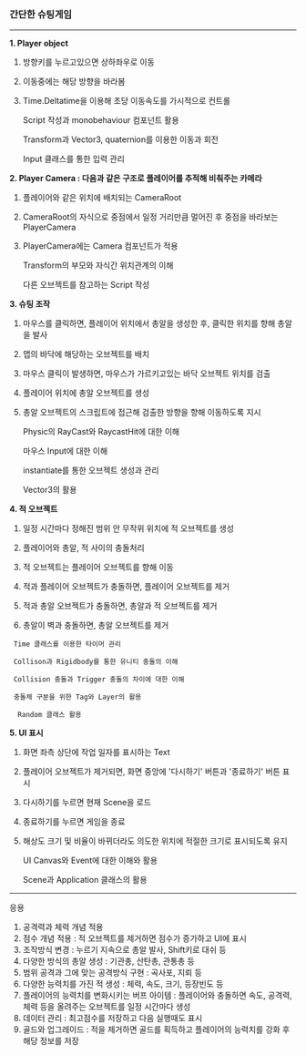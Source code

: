 ### 간단한 슈팅게임
-----

**1. Player object**
   
1. 방향키를 누르고있으면 상하좌우로 이동
   
2. 이동중에는 해당 방향을 바라봄
   
3. Time.Deltatime을 이용해 초당 이동속도를 가시적으로 컨트롤
   
     Script 작성과 monobehaviour 컴포넌트 활용
   
     Transform과 Vector3, quaternion를 이용한 이동과 회전
   
     Input 클래스를 통한 입력 관리
   

**2. Player Camera : 다음과 같은 구조로 플레이어를 추적해 비춰주는 카메라**

   1. 플레이어와 같은 위치에 배치되는 CameraRoot
   
   2. CameraRoot의 자식으로 중점에서 일정 거리만큼 멀어진 후 중점을 바라보는 PlayerCamera
   
   3. PlayerCamera에는 Camera 컴포넌트가 적용
   
       Transform의 부모와 자식간 위치관계의 이해
   
       다른 오브젝트를 참고하는 Script 작성

   
**3. 슈팅 조작**

   1. 마우스를 클릭하면, 플레이어 위치에서 총알을 생성한 후, 클릭한 위치를 향해 총알을 발사
   
   2. 맵의 바닥에 해당하는 오브젝트를 배치
   
   3. 마우스 클릭이 발생하면, 마우스가 가르키고있는 바닥 오브젝트 위치를 검출
   
   4. 플레이어 위치에 총알 오브젝트를 생성
   
   5. 총알 오브젝트의 스크립트에 접근해 검출한 방향을 향해 이동하도록 지시
   
       Physic의 RayCast와 RaycastHit에 대한 이해
   
       마우스 Input에 대한 이해
   
       instantiate를 통한 오브젝트 생성과 관리
   
       Vector3의 활용

   
**4. 적 오브젝트**

   1. 일정 시간마다 정해진 범위 안 무작위 위치에 적 오브젝트를 생성
    
   2. 플레이어와 총알, 적 사이의 충돌처리
   
   3. 적 오브젝트는 플레이어 오브젝트를 향해 이동
   
   4. 적과 플레이어 오브젝트가 충돌하면, 플레이어 오브젝트를 제거
   
   5. 적과 총알 오브젝트가 충돌하면, 총알과 적 오브젝트를 제거
   
   6. 총알이 벽과 충돌하면, 총알 오브젝트를 제거
      
     Time 클래스를 이용한 타이머 관리

     Collison과 Rigidbody를 통한 유니티 충돌의 이해
	 
     Collision 충돌과 Trigger 충돌의 차이에 대한 이해
	 
     충돌체 구분을 위한 Tag와 Layer의 활용
	 
	  Random 클래스 활용
	 

**5. UI 표시**

   1. 화면 좌측 상단에 작업 일자를 표시하는 Text
    
   2. 플레이어 오브젝트가 제거되면, 화면 중앙에 '다시하기' 버튼과 '종료하기' 버튼 표시	
   
   3. 다시하기를 누르면 현재 Scene을 로드	
   
   4. 종료하기를 누르면 게임을 종료	
   
   5. 해상도 크기 및 비율이 바뀌더라도 의도한 위치에 적절한 크기로 표시되도록 유지
   
       UI Canvas와 Event에 대한 이해와 활용
      
       Scene과 Application 클래스의 활용
      
---

응용
1. 공격력과 체력 개념 적용		
2. 점수 개념 적용 : 적 오브젝트를 제거하면 점수가 증가하고 UI에 표시		
3. 조작방식 변경 : 누르기 지속으로 총알 발사, Shift키로 대쉬 등		
4. 다양한 방식의 총알 생성 : 기관총, 산탄총, 관통총 등		
5. 범위 공격과 그에 맞는 공격방식 구현 : 곡사포, 지뢰 등		
6. 다양한 능력치를 가진 적 생성 : 체력, 속도, 크기, 등장빈도 등		
7. 플레이어의 능력치를 변화시키는 버프 아이템 : 플레이어와 충돌하면 속도, 공격력, 체력 등을 올려주는 오브젝트를 일정 시간마다 생성		
8. 데이터 관리 : 최고점수를 저장하고 다음 실행때도 표시
9. 골드와 업그레이드 : 적을 제거하면 골드를 획득하고 플레이어의 능력치를 강화 후 해당 정보를 저장		
